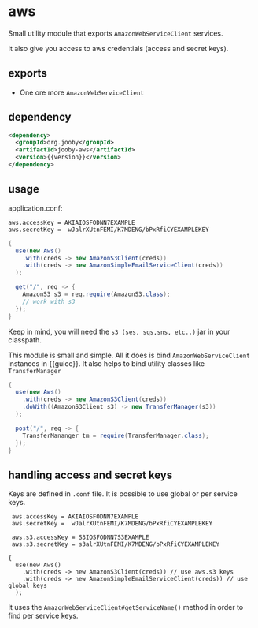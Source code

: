# aws

Small utility module that exports ```AmazonWebServiceClient``` services.

It also give you access to aws credentials (access and secret keys).

## exports

* One ore more ```AmazonWebServiceClient```

## dependency

```xml
<dependency>
  <groupId>org.jooby</groupId>
  <artifactId>jooby-aws</artifactId>
  <version>{{version}}</version>
</dependency>
```

## usage

application.conf:

```properties
aws.accessKey = AKIAIOSFODNN7EXAMPLE
aws.secretKey =  wJalrXUtnFEMI/K7MDENG/bPxRfiCYEXAMPLEKEY
```

```java
{
  use(new Aws()
    .with(creds -> new AmazonS3Client(creds))
    .with(creds -> new AmazonSimpleEmailServiceClient(creds))
  );

  get("/", req -> {
    AmazonS3 s3 = req.require(AmazonS3.class);
    // work with s3
  });
}
```

Keep in mind, you will need the ```s3 (ses, sqs,sns, etc..)``` jar in your classpath.

This module is small and simple. All it does is bind ```AmazonWebServiceClient``` instances in
{{guice}}. It also helps to bind utility classes like ```TransferManager```

```java
{
  use(new Aws()
    .with(creds -> new AmazonS3Client(creds))
    .doWith((AmazonS3Client s3) -> new TransferManager(s3))
  );

  post("/", req -> {
    TransferMananger tm = require(TransferManager.class);
  });
}
```

## handling access and secret keys

Keys are defined in ```.conf``` file. It is possible to use global or per service keys.

```properties
 aws.accessKey = AKIAIOSFODNN7EXAMPLE
 aws.secretKey =  wJalrXUtnFEMI/K7MDENG/bPxRfiCYEXAMPLEKEY

 aws.s3.accessKey = S3IOSFODNN7S3EXAMPLE
 aws.s3.secretKey = s3alrXUtnFEMI/K7MDENG/bPxRfiCYEXAMPLEKEY
```

```
{
  use(new Aws()
    .with(creds -> new AmazonS3Client(creds)) // use aws.s3 keys
    .with(creds -> new AmazonSimpleEmailServiceClient(creds)) // use global keys
  );
```

It uses the ```AmazonWebServiceClient#getServiceName()``` method in order to find per service
keys.
